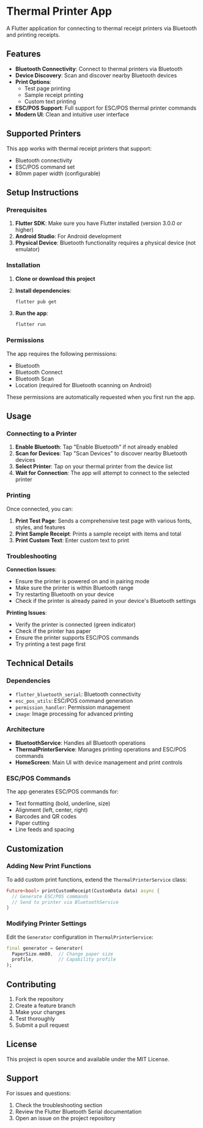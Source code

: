 # Thermal Printer App

A Flutter application for connecting to thermal receipt printers via Bluetooth and printing receipts.

## Features

- **Bluetooth Connectivity**: Connect to thermal printers via Bluetooth
- **Device Discovery**: Scan and discover nearby Bluetooth devices
- **Print Options**: 
  - Test page printing
  - Sample receipt printing
  - Custom text printing
- **ESC/POS Support**: Full support for ESC/POS thermal printer commands
- **Modern UI**: Clean and intuitive user interface

## Supported Printers

This app works with thermal receipt printers that support:
- Bluetooth connectivity
- ESC/POS command set
- 80mm paper width (configurable)

## Setup Instructions

### Prerequisites

1. **Flutter SDK**: Make sure you have Flutter installed (version 3.0.0 or higher)
2. **Android Studio**: For Android development
3. **Physical Device**: Bluetooth functionality requires a physical device (not emulator)

### Installation

1. **Clone or download this project**

2. **Install dependencies**:
   ```bash
   flutter pub get
   ```

3. **Run the app**:
   ```bash
   flutter run
   ```

### Permissions

The app requires the following permissions:
- Bluetooth
- Bluetooth Connect
- Bluetooth Scan
- Location (required for Bluetooth scanning on Android)

These permissions are automatically requested when you first run the app.

## Usage

### Connecting to a Printer

1. **Enable Bluetooth**: Tap "Enable Bluetooth" if not already enabled
2. **Scan for Devices**: Tap "Scan Devices" to discover nearby Bluetooth devices
3. **Select Printer**: Tap on your thermal printer from the device list
4. **Wait for Connection**: The app will attempt to connect to the selected printer

### Printing

Once connected, you can:

1. **Print Test Page**: Sends a comprehensive test page with various fonts, styles, and features
2. **Print Sample Receipt**: Prints a sample receipt with items and total
3. **Print Custom Text**: Enter custom text to print

### Troubleshooting

**Connection Issues**:
- Ensure the printer is powered on and in pairing mode
- Make sure the printer is within Bluetooth range
- Try restarting Bluetooth on your device
- Check if the printer is already paired in your device's Bluetooth settings

**Printing Issues**:
- Verify the printer is connected (green indicator)
- Check if the printer has paper
- Ensure the printer supports ESC/POS commands
- Try printing a test page first

## Technical Details

### Dependencies

- `flutter_bluetooth_serial`: Bluetooth connectivity
- `esc_pos_utils`: ESC/POS command generation
- `permission_handler`: Permission management
- `image`: Image processing for advanced printing

### Architecture

- **BluetoothService**: Handles all Bluetooth operations
- **ThermalPrinterService**: Manages printing operations and ESC/POS commands
- **HomeScreen**: Main UI with device management and print controls

### ESC/POS Commands

The app generates ESC/POS commands for:
- Text formatting (bold, underline, size)
- Alignment (left, center, right)
- Barcodes and QR codes
- Paper cutting
- Line feeds and spacing

## Customization

### Adding New Print Functions

To add custom print functions, extend the `ThermalPrinterService` class:

```dart
Future<bool> printCustomReceipt(CustomData data) async {
  // Generate ESC/POS commands
  // Send to printer via BluetoothService
}
```

### Modifying Printer Settings

Edit the `Generator` configuration in `ThermalPrinterService`:

```dart
final generator = Generator(
  PaperSize.mm80,  // Change paper size
  profile,         // Capability profile
);
```

## Contributing

1. Fork the repository
2. Create a feature branch
3. Make your changes
4. Test thoroughly
5. Submit a pull request

## License

This project is open source and available under the MIT License.

## Support

For issues and questions:
1. Check the troubleshooting section
2. Review the Flutter Bluetooth Serial documentation
3. Open an issue on the project repository
